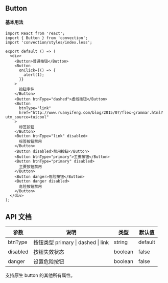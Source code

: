 ## Button

#### 基本用法

```tsx
import React from 'react';
import { Button } from 'convection';
import 'convection/styles/index.less';

export default () => (
  <div>
    <Button>普通按钮</Button>
    <Button
      onClick={() => {
        alert(1);
      }}
    >
      按钮事件
    </Button>
    <Button btnType="dashed">虚线按钮</Button>
    <Button
      btnType="link"
      href="http://www.ruanyifeng.com/blog/2015/07/flex-grammar.html?utm_source=tuicool"
    >
      标签按钮
    </Button>
    <Button btnType="link" disabled>
      标签按钮禁用
    </Button>
    <Button disabled>禁用按钮</Button>
    <Button btnType="primary">主要按钮</Button>
    <Button btnType="primary" disabled>
      主要按钮禁用
    </Button>
    <Button danger>危险按钮</Button>
    <Button danger disabled>
      危险按钮禁用
    </Button>
  </div>
);
```

## API 文档

| 参数     | 说明                               | 类型    | 默认值  |
| -------- | ---------------------------------- | ------- | ------- |
| btnType  | 按钮类型 primary \| dashed \| link | string  | default |
| disabled | 按钮失效状态                       | boolean | false   |
| danger   | 设置危险按钮                       | boolean | false   |

支持原生 button 的其他所有属性。

